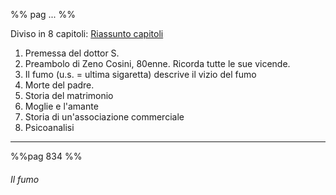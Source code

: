 %% pag ... %%

Diviso in 8 capitoli:
[Riassunto capitoli](https://www.studenti.it/la-coscienza-di-zeno-riassunto-per-capitoli.html)

1. Premessa del dottor S. 
2. Preambolo di Zeno Cosini, 80enne. Ricorda tutte le sue vicende. 
3. Il fumo (u.s. = ultima sigaretta) descrive il vizio del fumo
4. Morte del padre. 
5. Storia del matrimonio
6. Moglie e l'amante
7. Storia di un'associazione commerciale 
8. Psicoanalisi

---
%%pag 834 %%
###### Il fumo
